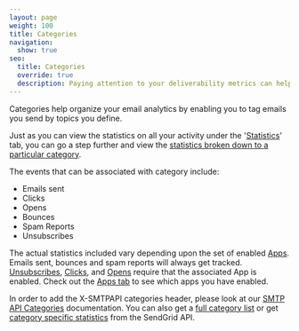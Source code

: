 ```yaml
---
layout: page
weight: 100
title: Categories
navigation:
  show: true
seo:
  title: Categories
  override: true
  description: Paying attention to your deliverability metrics can help optimize your delivery rate and reduce the risk of being seen as a spammer.
---
```


Categories help organize your email analytics by enabling you to tag emails you send by topics you define.

Just as you can view the statistics on all your activity under the '[Statistics]({{root_url}}/Delivery_Metrics/)' tab, you can go a step further and view the [statistics broken down to a particular category]({{root_url}}/Delivery_Metrics/categories.html).

The events that can be associated with category include:

-   Emails sent
-   Clicks
-   Opens
-   Bounces
-   Spam Reports
-   Unsubscribes

The actual statistics included vary depending upon the set of enabled [Apps]({{root_url}}/Apps/). Emails sent, bounces and spam reports will always get tracked. [Unsubscribes]({{root_url}}/Apps/subscription_tracking.html), [Clicks]({{root_url}}/Apps/click_tracking.html), and [Opens]({{root_url}}/Apps/open_tracking.html) require that the associated App is enabled. Check out the [Apps tab](https://sendgrid.com/app) to see which apps you have enabled.

In order to add the X-SMTPAPI categories header, please look at our [SMTP API Categories]({{root_url}}/API_Reference/SMTP_API/categories.html) documentation. You can also
get a [full category list]({{root_url}}/API_Reference/Web_API/Statistics/index.html#-Category-List) or get [category specific statistics]({{root_url}}/API_Reference/Web_API/Statistics/index.html#-Retrieve-Statistics) from the SendGrid API.
